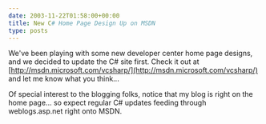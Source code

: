 ```yaml
---
date: 2003-11-22T01:58:00+00:00
title: New C# Home Page Design Up on MSDN
type: posts
---
```

We've been playing with some new developer center home page designs, and we decided to update the C# site first. Check it out at [http://msdn.microsoft.com/vcsharp/](http://msdn.microsoft.com/vcsharp/) and let me know what you think...

Of special interest to the blogging folks, notice that my blog is right on the home page... so expect regular C# updates feeding through weblogs.asp.net right onto MSDN.
